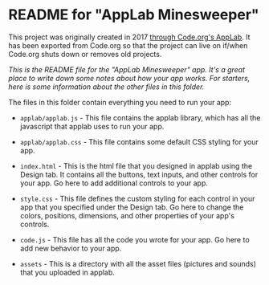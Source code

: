# README for "AppLab Minesweeper"

This project was originally created in 2017 [through Code.org's AppLab](https://studio.code.org/projects/applab/tlVlCyyQD-5K-N73aIa8oapXN9ZWgRpvqdrevAN8h2Y). It has been exported from Code.org so that the project can live on if/when Code.org shuts down or removes old projects.

*This is the README file for the "AppLab Minesweeper" app. It's a great place to write
down some notes about how your app works. For starters, here is some information
about the other files in this folder.*

The files in this folder contain everything you need to run your app:

* `applab/applab.js` - This file contains the applab library, which has all the
  javascript that applab uses to run your app.

* `applab/applab.css` - This file contains some default CSS styling for your app.

* `index.html` - This is the html file that you designed in applab using the
  Design tab. It contains all the buttons, text inputs, and other controls for
  your app. Go here to add additional controls to your app.

* `style.css` - This file defines the custom styling for each control in your
  app that you specified under the Design tab. Go here to change the colors,
  positions, dimensions, and other properties of your app's controls.

* `code.js` - This file has all the code you wrote for your app. Go here to add
  new behavior to your app.

* `assets` - This is a directory with all the asset files (pictures and sounds)
  that you uploaded in applab.
